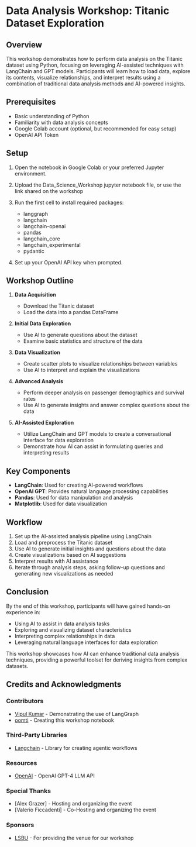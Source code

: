 # Data Analysis Workshop: Titanic Dataset Exploration

## Overview

This workshop demonstrates how to perform data analysis on the Titanic dataset using Python, focusing on leveraging AI-assisted techniques with LangChain and GPT models. Participants will learn how to load data, explore its contents, visualize relationships, and interpret results using a combination of traditional data analysis methods and AI-powered insights.

## Prerequisites

- Basic understanding of Python
- Familiarity with data analysis concepts
- Google Colab account (optional, but recommended for easy setup)
- OpenAI API Token

## Setup

1. Open the notebook in Google Colab or your preferred Jupyter environment.
2. Upload the Data_Science_Workshop jupyter notebook file, or use the link shared on the workshop
3. Run the first cell to install required packages:
   - langgraph
   - langchain
   - langchain-openai
   - pandas
   - langchain_core
   - langchain_experimental
   - pydantic

4. Set up your OpenAI API key when prompted.

## Workshop Outline

1. **Data Acquisition**
   - Download the Titanic dataset
   - Load the data into a pandas DataFrame

2. **Initial Data Exploration**
   - Use AI to generate questions about the dataset
   - Examine basic statistics and structure of the data

3. **Data Visualization**
   - Create scatter plots to visualize relationships between variables
   - Use AI to interpret and explain the visualizations

4. **Advanced Analysis**
   - Perform deeper analysis on passenger demographics and survival rates
   - Use AI to generate insights and answer complex questions about the data

5. **AI-Assisted Exploration**
   - Utilize LangChain and GPT models to create a conversational interface for data exploration
   - Demonstrate how AI can assist in formulating queries and interpreting results

## Key Components

- **LangChain**: Used for creating AI-powered workflows
- **OpenAI GPT**: Provides natural language processing capabilities
- **Pandas**: Used for data manipulation and analysis
- **Matplotlib**: Used for data visualization

## Workflow

1. Set up the AI-assisted analysis pipeline using LangChain
2. Load and preprocess the Titanic dataset
3. Use AI to generate initial insights and questions about the data
4. Create visualizations based on AI suggestions
5. Interpret results with AI assistance
6. Iterate through analysis steps, asking follow-up questions and generating new visualizations as needed

## Conclusion

By the end of this workshop, participants will have gained hands-on experience in:
- Using AI to assist in data analysis tasks
- Exploring and visualizing dataset characteristics
- Interpreting complex relationships in data
- Leveraging natural language interfaces for data exploration

This workshop showcases how AI can enhance traditional data analysis techniques, providing a powerful toolset for deriving insights from complex datasets.

## Credits and Acknowledgments

### Contributors
- [Vipul Kumar](https://github.com/Vipul-Kumar) - Demonstrating the use of LangGraph
- [oomti](https://github.com/oomti) - Creating this workshop notebook

### Third-Party Libraries
- [Langchain](https://www.langchain.com/) - Library for creating agentic workflows

### Resources
- [OpenAI](https://platform.openai.com/) - OpenAI GPT-4 LLM API

### Special Thanks
- [Alex Grazer] - Hosting and organizing the event
- [Valerio Ficcadenti] - Co-Hosting and organizing the event

### Sponsors
- [LSBU](https://www.lsbu.ac.uk/) - For providing the venue for our workshop

